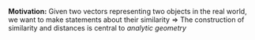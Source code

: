 **Motivation:** Given two vectors representing two objects in the real world, we want to make statements about their similarity => The construction of similarity and distances is central to *analytic geometry*

